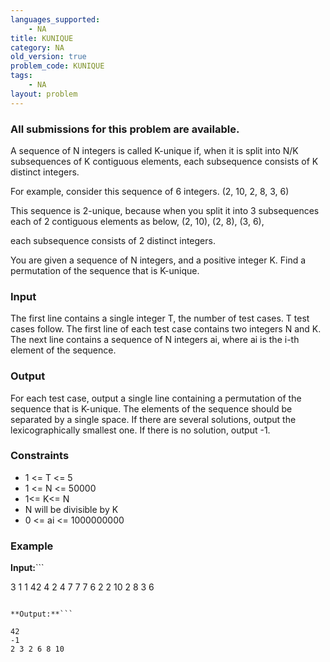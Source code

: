 ```yaml
---
languages_supported:
    - NA
title: KUNIQUE
category: NA
old_version: true
problem_code: KUNIQUE
tags:
    - NA
layout: problem
---
```

###  All submissions for this problem are available. 

A sequence of N integers is called K-unique if, when it is split into N/K subsequences of K contiguous elements, each subsequence consists of K distinct integers.

For example, consider this sequence of 6 integers.
(2, 10, 2, 8, 3, 6)

This sequence is 2-unique, because when you split it into 3 subsequences each of 2 contiguous elements as below,
(2, 10), (2, 8), (3, 6),

each subsequence consists of 2 distinct integers.

You are given a sequence of N integers, and a positive integer K. Find a permutation of the sequence that is K-unique.

### Input

The first line contains a single integer T, the number of test cases. T test cases follow. The first line of each test case contains two integers N and K. The next line contains a sequence of N integers ai, where ai is the i-th element of the sequence.

### Output

For each test case, output a single line containing a permutation of the sequence that is K-unique. The elements of the sequence should be separated by a single space. If there are several solutions, output the lexicographically smallest one. If there is no solution, output -1.

### Constraints

- 1 <= T <= 5
- 1 <= N <= 50000
- 1<= K<= N
- N will be divisible by K
- 0 <= ai <= 1000000000

### Example

**Input:**```

3
1 1
42
4 2
4 7 7 7
6 2
2 10 2 8 3 6

```

**Output:**```

42
-1
2 3 2 6 8 10

```